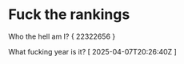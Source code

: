 # Fuck the rankings

Who the hell am I?
{ 22322656 }

What fucking year is it?
[ 2025-04-07T20:26:40Z ]
